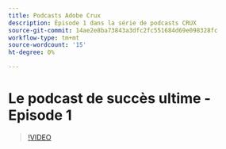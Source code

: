 ```yaml
---
title: Podcasts Adobe Crux
description: Épisode 1 dans la série de podcasts CRUX
source-git-commit: 14ae2e8ba73843a3dfc2fc551684d69e098328fc
workflow-type: tm+mt
source-wordcount: '15'
ht-degree: 0%

---
```


# Le podcast de succès ultime - Episode 1

>[!VIDEO](https://video.tv.adobe.com/v/3428393?quality=12learn=on)


